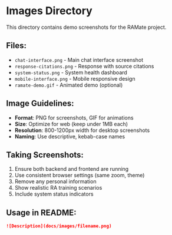 # Images Directory

This directory contains demo screenshots for the RAMate project.

## Files:
- `chat-interface.png` - Main chat interface screenshot
- `response-citations.png` - Response with source citations
- `system-status.png` - System health dashboard
- `mobile-interface.png` - Mobile responsive design
- `ramate-demo.gif` - Animated demo (optional)

## Image Guidelines:
- **Format**: PNG for screenshots, GIF for animations
- **Size**: Optimize for web (keep under 1MB each)
- **Resolution**: 800-1200px width for desktop screenshots
- **Naming**: Use descriptive, kebab-case names

## Taking Screenshots:
1. Ensure both backend and frontend are running
2. Use consistent browser settings (same zoom, theme)
3. Remove any personal information
4. Show realistic RA training scenarios
5. Include system status indicators

## Usage in README:
```markdown
![Description](docs/images/filename.png)
```
